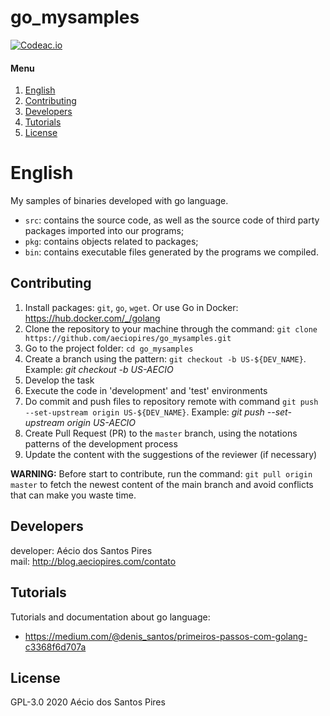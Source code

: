 # go_mysamples

[![Codeac.io](https://static.codeac.io/badges/2-142351717.svg)](https://app.codeac.io/github/aeciopires/go_mysamples)

[English]: #english
[Contributing]: #contributing
[Developers]: #developers
[Tutorials]: #tutorials
[License]: #license

#### Menu

1. [English][English]
2. [Contributing][Contributing]
3. [Developers][Developers]
4. [Tutorials][Tutorials]
5. [License][License]

# English

My samples of binaries developed with go language.

* `src`: contains the source code, as well as the source code of third party packages imported into our programs;
* `pkg`: contains objects related to packages;
* `bin`: contains executable files generated by the programs we compiled.

## Contributing

1. Install packages: `git`, `go`, `wget`. Or use Go in Docker: https://hub.docker.com/_/golang
2. Clone the repository to your machine through the command: `git clone https://github.com/aeciopires/go_mysamples.git`
3. Go to the project folder: `cd go_mysamples`
4. Create a branch using the pattern: `git checkout -b US-${DEV_NAME}`. Example: *git checkout -b US-AECIO*
5. Develop the task
6. Execute the code in 'development' and 'test' environments
7. Do commit and push files to repository remote with command `git push --set-upstream origin US-${DEV_NAME}`. Example: *git push --set-upstream origin US-AECIO*
8. Create Pull Request (PR) to the `master` branch, using the notations patterns of the development process
9. Update the content with the suggestions of the reviewer (if necessary)

**WARNING:** Before start to contribute, run the command: `git pull origin master` to fetch the newest content of the main branch and avoid conflicts that can make you waste time.

## Developers

developer: Aécio dos Santos Pires<br>
mail: http://blog.aeciopires.com/contato

## Tutorials

Tutorials and documentation about go language:

* https://medium.com/@denis_santos/primeiros-passos-com-golang-c3368f6d707a


## License

GPL-3.0 2020 Aécio dos Santos Pires


